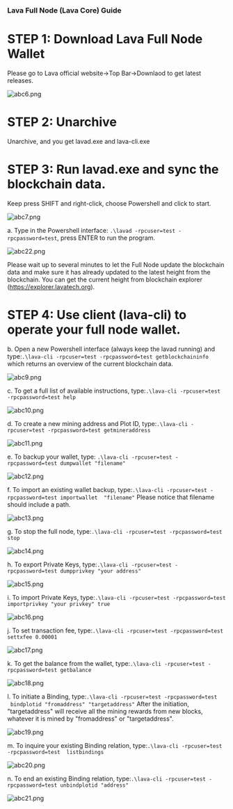 ### Lava Full Node (Lava Core) Guide


# STEP 1: Download Lava Full Node Wallet

Please go to Lava official website->Top Bar->Downlaod to get latest releases.

![abc6.png](https://github.com/lavafy/testnet/blob/master/imgs/abc6.png)

# STEP 2: Unarchive

Unarchive, and you get lavad.exe and lava-cli.exe

# STEP 3: Run lavad.exe and sync the blockchain data.

Keep press SHIFT and right-click, choose Powershell and click to start.

![abc7.png](https://github.com/lavafy/testnet/blob/master/imgs/abc7.png)

a. Type in the Powershell interface: `.\lavad -rpcuser=test -rpcpassword=test`, press ENTER to run the program.

![abc22.png](https://github.com/lavafy/testnet/blob/master/imgs/abc22.png)

Please wait up to several minutes to let the Full Node update the blockchain data and make sure it has already updated to the latest height from the blockchain.
You can get the current height from blockchain explorer (https://explorer.lavatech.org).

# STEP 4: Use client (lava-cli) to operate your full node wallet.

b. Open a new Powershell interface (always keep the lavad running) and type:`.\lava-cli -rpcuser=test -rpcpassword=test getblockchaininfo`
which returns an overview of the current blockchain data.

![abc9.png](https://github.com/lavafy/testnet/blob/master/imgs/abc9.png)

c. To get a full list of available instructions, type:`.\lava-cli -rpcuser=test -rpcpassword=test help`

![abc10.png](https://github.com/lavafy/testnet/blob/master/imgs/abc10.png)

d. To create a new mining address and Plot ID, type:`.\lava-cli -rpcuser=test -rpcpassword=test getmineraddress`

![abc11.png](https://github.com/lavafy/testnet/blob/master/imgs/abc11.png)

e. To backup your wallet, type: `.\lava-cli -rpcuser=test -rpcpassword=test dumpwallet "filename"`

![abc12.png](https://github.com/lavafy/testnet/blob/master/imgs/abc12.png)

f. To import an existing wallet backup, type:`.\lava-cli -rpcuser=test -rpcpassword=test importwallet  "filename"`
Please notice that filename should include a path.

![abc13.png](https://github.com/lavafy/testnet/blob/master/imgs/abc13.png)

g. To stop the full node, type:`.\lava-cli -rpcuser=test -rpcpassword=test stop`

![abc14.png](https://github.com/lavafy/testnet/blob/master/imgs/abc14.png)

h. To export Private Keys, type:`.\lava-cli -rpcuser=test -rpcpassword=test dumpprivkey "your address"`

![abc15.png](https://github.com/lavafy/testnet/blob/master/imgs/abc15.png)

i. To import Private Keys, type:`.\lava-cli -rpcuser=test -rpcpassword=test importprivkey "your privkey" true`

![abc16.png](https://github.com/lavafy/testnet/blob/master/imgs/abc16.png)

j. To set transaction fee, type:`.\lava-cli -rpcuser=test -rpcpassword=test settxfee 0.00001`

![abc17.png](https://github.com/lavafy/testnet/blob/master/imgs/abc17.png)

k. To get the balance from the wallet, type:`.\lava-cli -rpcuser=test -rpcpassword=test getbalance`

![abc18.png](https://github.com/lavafy/testnet/blob/master/imgs/abc18.png)

l. To initiate a Binding, type:`.\lava-cli -rpcuser=test -rpcpassword=test  bindplotid "fromaddress" "targetaddress"`
After the initiation, "targetaddress" will receive all the mining rewards from new blocks, whatever it is mined by "fromaddress" or "targetaddress".

![abc19.png](https://github.com/lavafy/testnet/blob/master/imgs/abc19.png)

m. To inquire your existing Binding relation, type:`.\lava-cli -rpcuser=test -rpcpassword=test  listbindings `

![abc20.png](https://github.com/lavafy/testnet/blob/master/imgs/abc20.png)

n. To end an existing Binding relation, type:`.\lava-cli -rpcuser=test -rpcpassword=test unbindplotid "address"`

![abc21.png](https://github.com/lavafy/testnet/blob/master/imgs/abc21.png)




